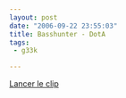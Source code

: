 ```yaml
---
layout: post
date: "2006-09-22 23:55:03"
title: Basshunter - DotA
tags:
 - g33k

---
```


[Lancer le clip](http://www.lelombrik.net/templates/models/flvplayer.swf?file=http://media.lelombrik.net/basshunter-dota-lelombrik.flv&autoStart=true)

